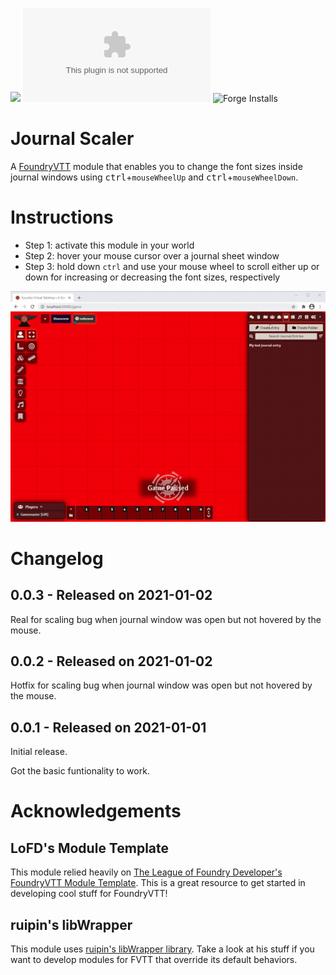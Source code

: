 ![](https://img.shields.io/badge/Foundry-v0.7.9-informational)
![Latest Release Download Count](https://img.shields.io/github/downloads/jegasus/journal-scaler/latest/module.zip) 
![Forge Installs](https://img.shields.io/badge/dynamic/json?label=Forge%20Installs&query=package.installs&suffix=%25&url=https%3A%2F%2Fforge-vtt.com%2Fapi%2Fbazaar%2Fpackage%2Fjournal-scaler&colorB=4aa94a)


# Journal Scaler
A [FoundryVTT](https://foundryvtt.com/) module that enables you to change the font sizes inside journal windows using <kbd>ctrl</kbd>+`mouseWheelUp` and <kbd>ctrl</kbd>+`mouseWheelDown`.

# Instructions
- Step 1: activate this module in your world 
- Step 2: hover your mouse cursor over a journal sheet window
- Step 3: hold down `ctrl` and use your mouse wheel to scroll either up or down for increasing or decreasing the font sizes, respectively

![Journal scaler in action](img/module_in_action.gif)

# Changelog

## 0.0.3 - Released on 2021-01-02
Real for scaling bug when journal window was open but not hovered by the mouse.

## 0.0.2 - Released on 2021-01-02
Hotfix for scaling bug when journal window was open but not hovered by the mouse.

## 0.0.1 - Released on 2021-01-01
Initial release. 

Got the basic funtionality to work.

# Acknowledgements

## LoFD's Module Template
This module relied heavily on [The League of Foundry Developer's FoundryVTT Module Template](https://github.com/League-of-Foundry-Developers/FoundryVTT-Module-Template). This is a great resource to get started in developing cool stuff for FoundryVTT!

## ruipin's libWrapper
This module uses [ruipin's libWrapper library](https://github.com/ruipin/fvtt-lib-wrapper/wiki/Modules-using-libWrapper). Take a look at his stuff if you want to develop modules for FVTT that override its default behaviors.

